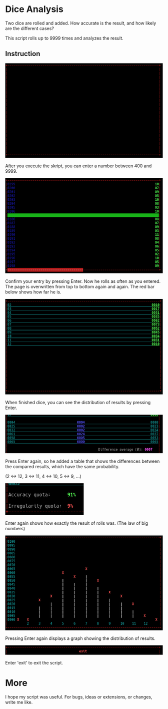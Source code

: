 # Dice Analysis
Two dice are rolled and added. How accurate is the result, and how likely are the different cases?

This script rolls up to 9999 times and analyzes the result.


## Instruction
![](https://raw.githubusercontent.com/jcobs-engine/dice_analysis/master/instruction_1.png)

After you execute the skript, you can enter a number between 400 and 9999.

![](https://raw.githubusercontent.com/jcobs-engine/dice_analysis/master/instruction_2.png)

Confirm your entry by pressing Enter. Now he rolls as often as you entered. The page is overwritten from top to bottom again and again. The red bar below shows how far he is.

![](https://raw.githubusercontent.com/jcobs-engine/dice_analysis/master/instruction_3.png)

When finished dice, you can see the distribution of results by pressing Enter.

![](https://raw.githubusercontent.com/jcobs-engine/dice_analysis/master/instruction_4.png)

Press Enter again, so he added a table that shows the differences between the compared results, which have the same probability.

(2 <-> 12, 3 <-> 11, 4 <-> 10, 5 <-> 9, ...)

![](https://raw.githubusercontent.com/jcobs-engine/dice_analysis/master/instruction_5.png)

Enter again shows how exactly the result of rolls was. (The law of big numbers)

![](https://raw.githubusercontent.com/jcobs-engine/dice_analysis/master/instruction_6.png)

Pressing Enter again displays a graph showing the distribution of results.

![](https://raw.githubusercontent.com/jcobs-engine/dice_analysis/master/instruction_7.png)

Enter 'exit' to exit the script.

# More
I hope my script was useful. For bugs, ideas or extensions, or changes, write me like.
